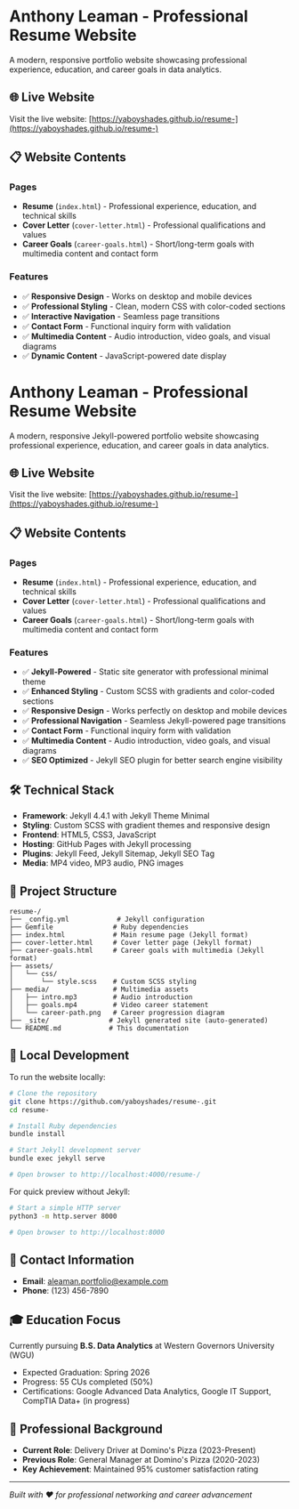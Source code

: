 # Anthony Leaman - Professional Resume Website

A modern, responsive portfolio website showcasing professional experience, education, and career goals in data analytics.

## 🌐 Live Website

Visit the live website: [https://yaboyshades.github.io/resume-](https://yaboyshades.github.io/resume-)

## 📋 Website Contents

### Pages
- **Resume** (`index.html`) - Professional experience, education, and technical skills
- **Cover Letter** (`cover-letter.html`) - Professional qualifications and values
- **Career Goals** (`career-goals.html`) - Short/long-term goals with multimedia content and contact form

### Features
- ✅ **Responsive Design** - Works on desktop and mobile devices
- ✅ **Professional Styling** - Clean, modern CSS with color-coded sections
- ✅ **Interactive Navigation** - Seamless page transitions
- ✅ **Contact Form** - Functional inquiry form with validation
- ✅ **Multimedia Content** - Audio introduction, video goals, and visual diagrams
- ✅ **Dynamic Content** - JavaScript-powered date display

# Anthony Leaman - Professional Resume Website

A modern, responsive Jekyll-powered portfolio website showcasing professional experience, education, and career goals in data analytics.

## 🌐 Live Website

Visit the live website: [https://yaboyshades.github.io/resume-](https://yaboyshades.github.io/resume-)

## 📋 Website Contents

### Pages
- **Resume** (`index.html`) - Professional experience, education, and technical skills
- **Cover Letter** (`cover-letter.html`) - Professional qualifications and values
- **Career Goals** (`career-goals.html`) - Short/long-term goals with multimedia content and contact form

### Features
- ✅ **Jekyll-Powered** - Static site generator with professional minimal theme
- ✅ **Enhanced Styling** - Custom SCSS with gradients and color-coded sections
- ✅ **Responsive Design** - Works perfectly on desktop and mobile devices
- ✅ **Professional Navigation** - Seamless Jekyll-powered page transitions
- ✅ **Contact Form** - Functional inquiry form with validation
- ✅ **Multimedia Content** - Audio introduction, video goals, and visual diagrams
- ✅ **SEO Optimized** - Jekyll SEO plugin for better search engine visibility

## 🛠️ Technical Stack

- **Framework**: Jekyll 4.4.1 with Jekyll Theme Minimal
- **Styling**: Custom SCSS with gradient themes and responsive design
- **Frontend**: HTML5, CSS3, JavaScript
- **Hosting**: GitHub Pages with Jekyll processing
- **Plugins**: Jekyll Feed, Jekyll Sitemap, Jekyll SEO Tag
- **Media**: MP4 video, MP3 audio, PNG images

## 📂 Project Structure

```
resume-/
├── _config.yml            # Jekyll configuration
├── Gemfile               # Ruby dependencies
├── index.html            # Main resume page (Jekyll format)
├── cover-letter.html     # Cover letter page (Jekyll format)
├── career-goals.html     # Career goals with multimedia (Jekyll format)
├── assets/
│   └── css/
│       └── style.scss    # Custom SCSS styling
├── media/                # Multimedia assets
│   ├── intro.mp3         # Audio introduction
│   ├── goals.mp4         # Video career statement
│   └── career-path.png   # Career progression diagram
├── _site/               # Jekyll generated site (auto-generated)
└── README.md            # This documentation
```

## 🚀 Local Development

To run the website locally:

```bash
# Clone the repository
git clone https://github.com/yaboyshades/resume-.git
cd resume-

# Install Ruby dependencies
bundle install

# Start Jekyll development server
bundle exec jekyll serve

# Open browser to http://localhost:4000/resume-/
```

For quick preview without Jekyll:
```bash
# Start a simple HTTP server
python3 -m http.server 8000

# Open browser to http://localhost:8000
```

## 📧 Contact Information

- **Email**: aleaman.portfolio@example.com
- **Phone**: (123) 456-7890

## 🎓 Education Focus

Currently pursuing **B.S. Data Analytics** at Western Governors University (WGU)
- Expected Graduation: Spring 2026
- Progress: 55 CUs completed (50%)
- Certifications: Google Advanced Data Analytics, Google IT Support, CompTIA Data+ (in progress)

## 💼 Professional Background

- **Current Role**: Delivery Driver at Domino's Pizza (2023-Present)
- **Previous Role**: General Manager at Domino's Pizza (2020-2023)
- **Key Achievement**: Maintained 95% customer satisfaction rating

---

*Built with ❤️ for professional networking and career advancement*